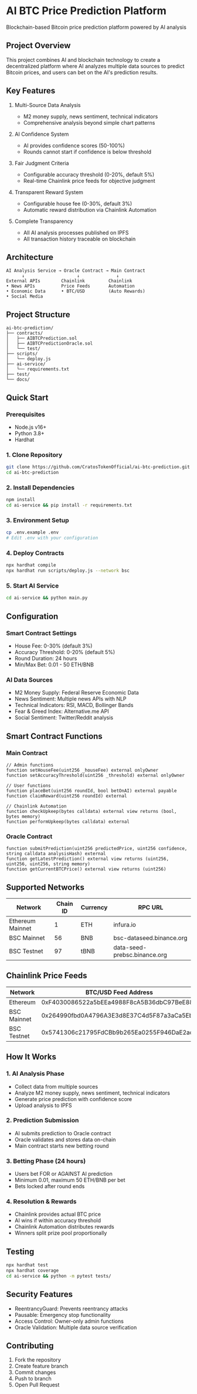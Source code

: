 # AI BTC Price Prediction Platform

Blockchain-based Bitcoin price prediction platform powered by AI analysis

## Project Overview

This project combines AI and blockchain technology to create a decentralized platform where AI analyzes multiple data sources to predict Bitcoin prices, and users can bet on the AI's prediction results.

## Key Features

1. Multi-Source Data Analysis
   - M2 money supply, news sentiment, technical indicators
   - Comprehensive analysis beyond simple chart patterns

2. AI Confidence System
   - AI provides confidence scores (50-100%)
   - Rounds cannot start if confidence is below threshold

3. Fair Judgment Criteria
   - Configurable accuracy threshold (0-20%, default 5%)
   - Real-time Chainlink price feeds for objective judgment

4. Transparent Reward System
   - Configurable house fee (0-30%, default 3%)
   - Automatic reward distribution via Chainlink Automation

5. Complete Transparency
   - All AI analysis processes published on IPFS
   - All transaction history traceable on blockchain

## Architecture

```
AI Analysis Service → Oracle Contract → Main Contract
      ↓                    ↓              ↓
External APIs        Chainlink         Chainlink
• News APIs          Price Feeds       Automation
• Economic Data      • BTC/USD         (Auto Rewards)
• Social Media
```

## Project Structure

```
ai-btc-prediction/
├── contracts/
│   ├── AIBTCPrediction.sol
│   ├── AIBTCPredictionOracle.sol
│   └── test/
├── scripts/
│   └── deploy.js
├── ai-service/
│   └── requirements.txt
├── test/
└── docs/
```

## Quick Start

### Prerequisites
- Node.js v16+
- Python 3.8+
- Hardhat

### 1. Clone Repository
```bash
git clone https://github.com/CratosTokenOfficial/ai-btc-prediction.git
cd ai-btc-prediction
```

### 2. Install Dependencies
```bash
npm install
cd ai-service && pip install -r requirements.txt
```

### 3. Environment Setup
```bash
cp .env.example .env
# Edit .env with your configuration
```

### 4. Deploy Contracts
```bash
npx hardhat compile
npx hardhat run scripts/deploy.js --network bsc
```

### 5. Start AI Service
```bash
cd ai-service && python main.py
```

## Configuration

### Smart Contract Settings
- House Fee: 0-30% (default 3%)
- Accuracy Threshold: 0-20% (default 5%)
- Round Duration: 24 hours
- Min/Max Bet: 0.01 - 50 ETH/BNB

### AI Data Sources
- M2 Money Supply: Federal Reserve Economic Data
- News Sentiment: Multiple news APIs with NLP
- Technical Indicators: RSI, MACD, Bollinger Bands
- Fear & Greed Index: Alternative.me API
- Social Sentiment: Twitter/Reddit analysis

## Smart Contract Functions

### Main Contract
```solidity
// Admin functions
function setHouseFee(uint256 _houseFee) external onlyOwner
function setAccuracyThreshold(uint256 _threshold) external onlyOwner

// User functions
function placeBet(uint256 roundId, bool betOnAI) external payable
function claimReward(uint256 roundId) external

// Chainlink Automation
function checkUpkeep(bytes calldata) external view returns (bool, bytes memory)
function performUpkeep(bytes calldata) external
```

### Oracle Contract
```solidity
function submitPrediction(uint256 predictedPrice, uint256 confidence, string calldata analysisHash) external
function getLatestPrediction() external view returns (uint256, uint256, uint256, string memory)
function getCurrentBTCPrice() external view returns (uint256)
```

## Supported Networks

| Network | Chain ID | Currency | RPC URL |
|---------|----------|----------|---------|
| Ethereum Mainnet | 1 | ETH | infura.io |
| BSC Mainnet | 56 | BNB | bsc-dataseed.binance.org |
| BSC Testnet | 97 | tBNB | data-seed-prebsc.binance.org |

## Chainlink Price Feeds

| Network | BTC/USD Feed Address |
|---------|---------------------|
| Ethereum | 0xF4030086522a5bEEa4988F8cA5B36dbC97BeE88c |
| BSC Mainnet | 0x264990fbd0A4796A3E3d8E37C4d5F87a3aCa5Ebf |
| BSC Testnet | 0x5741306c21795FdCBb9b265Ea0255F946DaE2ad2 |

## How It Works

### 1. AI Analysis Phase
- Collect data from multiple sources
- Analyze M2 money supply, news sentiment, technical indicators
- Generate price prediction with confidence score
- Upload analysis to IPFS

### 2. Prediction Submission
- AI submits prediction to Oracle contract
- Oracle validates and stores data on-chain
- Main contract starts new betting round

### 3. Betting Phase (24 hours)
- Users bet FOR or AGAINST AI prediction
- Minimum 0.01, maximum 50 ETH/BNB per bet
- Bets locked after round ends

### 4. Resolution & Rewards
- Chainlink provides actual BTC price
- AI wins if within accuracy threshold
- Chainlink Automation distributes rewards
- Winners split prize pool proportionally

## Testing

```bash
npx hardhat test
npx hardhat coverage
cd ai-service && python -m pytest tests/
```

## Security Features

- ReentrancyGuard: Prevents reentrancy attacks
- Pausable: Emergency stop functionality
- Access Control: Owner-only admin functions
- Oracle Validation: Multiple data source verification

## Contributing

1. Fork the repository
2. Create feature branch
3. Commit changes
4. Push to branch
5. Open Pull Request
